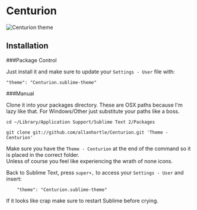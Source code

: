 Centurion
=========


![Centurion theme](https://raw2.github.com/jakeauyeung/sublime-text-theme/master/Centurion/Centurion.png)  

Installation
------------------------------------------------------------------------
###Package Control

Just install it and make sure to update your `Settings - User` file with:

    "theme": "Centurion.sublime-theme"
    

###Manual

Clone it into your packages directory. These are OSX paths because I'm lazy like that. For Windows/Other just substitute your paths like a boss.

    cd ~/Library/Application Support/Sublime Text 2/Packages

    git clone git://github.com/allanhortle/Centurion.git 'Theme - Centurion'
       
Make sure you have the `Theme - Centurion` at the end of the command so it is placed in the correct folder.  
Unless of course you feel like experiencing the wrath of none icons. 

Back to Sublime Text, press `super+,` to access your `Settings - User` and insert: 
        
        "theme": "Centurion.sublime-theme"

If it looks like crap make sure to restart Sublime before crying. 
